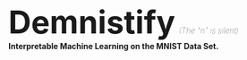 # <span style="font-size:2em">Demnistify</span> <span style="font-size:0.5em;font-weight:100;">*(The "n" is silent)* </span> <br> <span style="font-size: 0.5em;margin-top:-200px;">Interpretable Machine Learning on the MNIST Data Set.</span>

